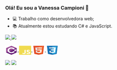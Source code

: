 ### Olá! Eu sou a Vanessa Campioni 👋

- 💻 Trabalho como desenvolvedora web;
- 📚 Atualmente estou estudando C# e JavaScript.

 <div>
  <a href="https://github.com/vancampioni">
  <img height="180em" src="https://github-readme-stats.vercel.app/api?username=vancampioni&show_icons=true&theme=dracula&include_all_commits=true&count_private=true"/>
  <img height="180em" src="https://github-readme-stats.vercel.app/api/top-langs/?username=vancampioni&layout=compact&langs_count=7&theme=dracula"/>
</div>

<div style="display: inline_block"><br>
  <img align="center" alt="Van-Csharp" height="30" width="40" src="https://raw.githubusercontent.com/devicons/devicon/master/icons/csharp/csharp-original.svg">
  <img align="center" alt="Van-Js" height="30" width="40" src="https://raw.githubusercontent.com/devicons/devicon/master/icons/javascript/javascript-plain.svg">
  <img align="center" alt="Van-HTML" height="30" width="40" src="https://raw.githubusercontent.com/devicons/devicon/master/icons/html5/html5-original.svg">
  <img align="center" alt="Van-CSS" height="30" width="40" src="https://raw.githubusercontent.com/devicons/devicon/master/icons/css3/css3-original.svg">
</div>
  <br>
<div>
  <a href="https://instagram.com/vancampioni" target="_blank"><img src="https://img.shields.io/badge/-Instagram-%23E4405F?style=for-the-badge&logo=instagram&logoColor=white" target="_blank"></a>
  <a href="https://www.linkedin.com/in/vancampioni" target="_blank"><img src="https://img.shields.io/badge/-LinkedIn-%230077B5?style=for-the-badge&logo=linkedin&logoColor=white" target="_blank"></a> 
</div>


